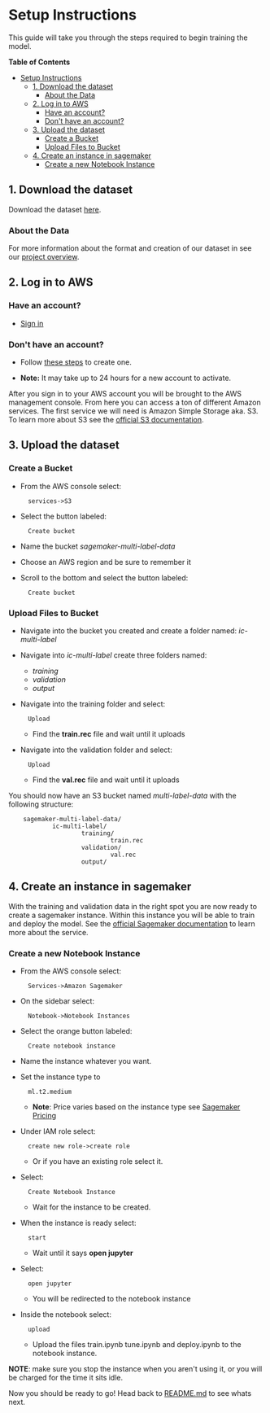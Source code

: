 # Setup Instructions

This guide will take you through the steps required to begin training the model. 

**Table of Contents**
- [Setup Instructions](#setup-instructions)
  - [1. Download the dataset](#1-download-the-dataset)
    - [About the Data](#about-the-data)
  - [2. Log in to AWS](#2-log-in-to-aws)
    - [Have an account?](#have-an-account)
    - [Don't have an account?](#dont-have-an-account)
  - [3. Upload the dataset](#3-upload-the-dataset)
    - [Create a Bucket](#create-a-bucket)
    - [Upload Files to Bucket](#upload-files-to-bucket)
  - [4. Create an instance in sagemaker](#4-create-an-instance-in-sagemaker)
    - [Create a new Notebook Instance](#create-a-new-notebook-instance)

## 1. Download the dataset

Download the dataset [here]().

### About the Data

For more information about the format and creation of our dataset in see our [project overview](PROJECT.md).

## 2. Log in to AWS

### Have an account?
- [Sign in](https://signin.aws.amazon.com)

### Don't have an account?

- Follow [these steps](https://aws.amazon.com/premiumsupport/knowledge-center/create-and-activate-aws-account/) to create one. 

- **Note:** It may take up to 24 hours for a new account to activate.

After you sign in to your AWS account you will be brought to the AWS management console. From here you can access a ton of different Amazon services. The first service we will need is Amazon Simple Storage aka. S3. To learn more about S3 see the [official S3 documentation](https://docs.aws.amazon.com/s3/index.html).

## 3. Upload the dataset

### Create a Bucket
- From the AWS console select:
        
        services->S3

- Select the button labeled:
        
        Create bucket
- Name the bucket *sagemaker-multi-label-data*
- Choose an AWS region and be sure to remember it
- Scroll to the bottom and select the button labeled: 
  
        Create bucket

### Upload Files to Bucket
- Navigate into the bucket you created and create a folder named: *ic-multi-label*
- Navigate into *ic-multi-label* create three folders named:
  - *training* 
  - *validation*
  - *output*
- Navigate into the training folder and select:
        
        Upload
  - Find the **train.rec** file and wait until it uploads
- Navigate into the validation folder and select:

        Upload
  -  Find the **val.rec** file and wait until it uploads

You should now have an S3 bucket named *multi-label-data* with the following structure:

        sagemaker-multi-label-data/
                ic-multi-label/
                        training/
                                train.rec
                        validation/
                                val.rec
                        output/
                        

## 4. Create an instance in sagemaker
With the training and validation data in the right spot you are now ready to create a sagemaker instance. Within this instance you will be able to train and deploy the model. See the [official Sagemaker documentation](https://docs.aws.amazon.com/sagemaker/index.html) to learn more about the service.

### Create a new Notebook Instance

- From the AWS console select: 
        
        Services->Amazon Sagemaker

- On the sidebar select: 
        
        Notebook->Notebook Instances

- Select the orange button labeled: 

        Create notebook instance
- Name the instance whatever you want.
- Set the instance type to 
    
        ml.t2.medium
  - **Note**: Price varies based on the instance type see [Sagemaker Pricing](https://aws.amazon.com/sagemaker/pricing/)
- Under IAM role select: 
        
        create new role->create role 
    - Or if you have an existing role select it.
  
- Select: 
        
        Create Notebook Instance
    
    - Wait for the instance to be created.
  
- When the instance is ready select:
  
        start 
  - Wait until it says **open jupyter**
- Select: 
        
        open jupyter 
        
  - You will be redirected to the notebook instance
- Inside the notebook select:
        
        upload
    
    - Upload the files train.ipynb tune.ipynb and deploy.ipynb to the notebook instance.
  
**NOTE**: make sure you stop the instance when you aren't using it, or you will be charged for the time it sits idle.
  
Now you should be ready to go! Head back to [README.md](README.md) to see whats next.
